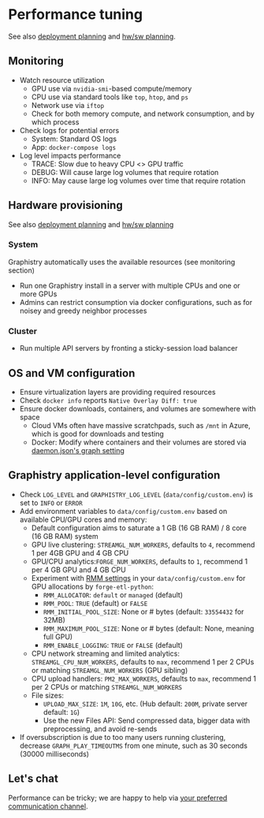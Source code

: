 # Performance tuning

See also [deployment planning](deployment-planning.md) and [hw/sw planning](../hardware-software.md).

## Monitoring

* Watch resource utilization
  * GPU use via `nvidia-smi`-based compute/memory
  * CPU use via standard tools like `top`, `htop`, and `ps`
  * Network use via `iftop`
  * Check for both memory compute, and network consumption, and by which process 
* Check logs for potential errors
  * System: Standard OS logs
  * App: `docker-compose logs`
* Log level impacts performance
  * TRACE: Slow due to heavy CPU <> GPU traffic
  * DEBUG: Will cause large log volumes that require rotation
  * INFO: May cause large log volumes over time that require rotation

## Hardware provisioning

See also [deployment planning](deployment-planning.md) and [hw/sw planning](hardware-software.md)

### System 

Graphistry automatically uses the available resources (see monitoring section)

* Run one Graphistry install in a server with multiple CPUs and one or more GPUs
* Admins can restrict consumption via docker configurations, such as for noisey and greedy neighbor processes

### Cluster 
* Run multiple API servers by fronting a sticky-session load balancer

## OS and VM configuration

* Ensure virtualization layers are providing required resources
* Check `docker info` reports `Native Overlay Diff: true`
* Ensure docker downloads, containers, and volumes are somewhere with space
  * Cloud VMs often have massive scratchpads, such as `/mnt` in Azure, which is good for downloads and testing
  * Docker: Modify where containers and their volumes are stored via [daemon.json's graph setting](https://stackoverflow.com/questions/24309526/how-to-change-the-docker-image-installation-directory/34731550#34731550)

## Graphistry application-level configuration

* Check `LOG_LEVEL` and `GRAPHISTRY_LOG_LEVEL` (`data/config/custom.env`) is set to `INFO` or `ERROR`
* Add environment variables to `data/config/custom.env` based on available CPU/GPU cores and memory:
  * Default configuration aims to saturate a 1 GB (16 GB RAM) / 8 core (16 GB RAM) system
  * GPU live clustering: `STREAMGL_NUM_WORKERS`, defaults to `4`, recommend 1 per 4GB GPU and 4 GB CPU
  * GPU/CPU analytics:`FORGE_NUM_WORKERS`, defaults to `1`, recommend 1 per 4 GB GPU and 4 GB CPU
  * Experiment with [RMM settings](https://github.com/rapidsai/rmm) in your `data/config/custom.env` for GPU allocations by `forge-etl-python`:
      * `RMM_ALLOCATOR`: `default` or `managed` (default)
      * `RMM_POOL`: `TRUE` (default) or `FALSE`
      * `RMM_INITIAL_POOL_SIZE`: None or # bytes (default: `33554432` for 32MB)
      * `RMM_MAXIMUM_POOL_SIZE`: None or # bytes (default: None, meaning full GPU)
      * `RMM_ENABLE_LOGGING`: `TRUE` or `FALSE` (default)
  * CPU network streaming and limited analytics: `STREAMGL_CPU_NUM_WORKERS`, defaults to `max`, recommend 1 per 2 CPUs or matching `STREAMGL_NUM_WORKERS` (GPU sibling)
  * CPU upload handlers: `PM2_MAX_WORKERS`, defaults to `max`, recommend 1 per 2 CPUs or matching `STREAMGL_NUM_WORKERS`
  * File sizes:
     * `UPLOAD_MAX_SIZE`: `1M`, `10G`, etc. (Hub default: `200M`, private server default:  `1G`)
     * Use the new Files API: Send compressed data, bigger data with preprocessing, and avoid re-sends
* If oversubscription is due to too many users running clustering, decrease `GRAPH_PLAY_TIMEOUTMS` from one minute, such as 30 seconds (30000 milliseconds)

## Let's chat

Performance can be tricky; we are happy to help via [your preferred communication channel](https://www.graphistry.com/support).
